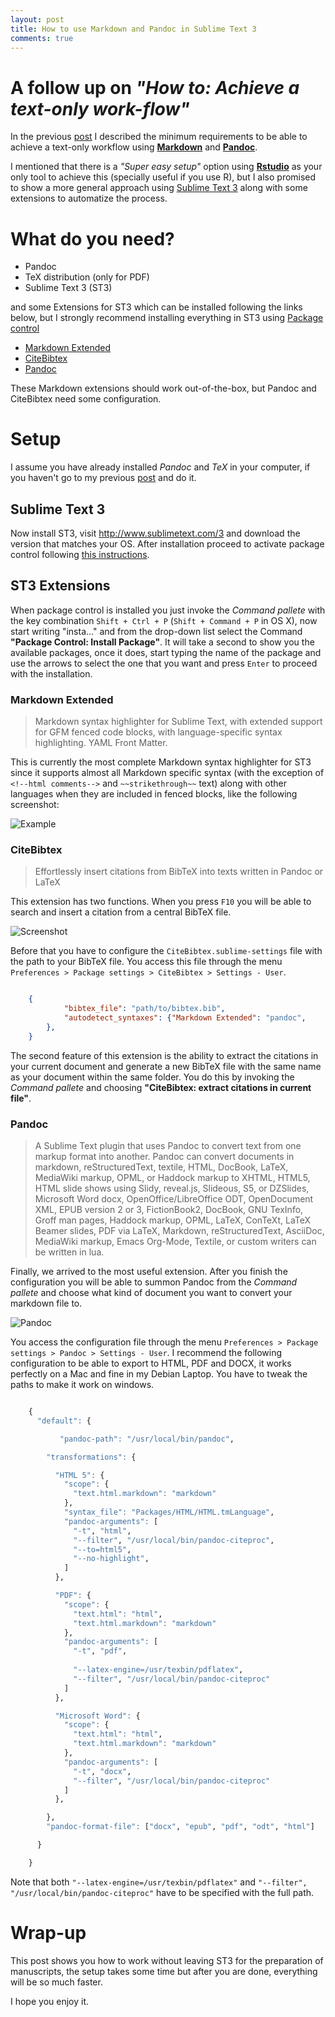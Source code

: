 ```yaml
---
layout: post
title: How to use Markdown and Pandoc in Sublime Text 3
comments: true
---
```


# A follow up on *"How to: Achieve a text-only work-flow"*

In the previous [post](http://donlelek.github.io/2015/03/09/text-only-workflow/) I described the minimum requirements to be able to achieve a text-only workflow using [**Markdown**](http://johnmacfarlane.net/pandoc/demo/example9/pandocs-markdown.html) and [**Pandoc**](http://johnmacfarlane.net/pandoc/). 

I mentioned that there is a *"Super easy setup"* option using [**Rstudio**](http://rmarkdown.rstudio.com/) as your only tool to achieve this (specially useful if you use R), but I also promised to show a more general approach using [Sublime Text 3](http://www.sublimetext.com/3) along with some extensions to automatize the process.

# What do you need?

- Pandoc
- TeX distribution (only for PDF)
- Sublime Text 3 (ST3)

and some Extensions for ST3 which can be installed following the links below, but I strongly recommend installing everything in ST3 using [Package control](https://packagecontrol.io/installation)

- [Markdown Extended](https://packagecontrol.io/packages/Markdown%20Extended)
- [CiteBibtex](https://packagecontrol.io/packages/CiteBibtex)
- [Pandoc](https://packagecontrol.io/packages/Pandoc)

These Markdown extensions should work out-of-the-box, but Pandoc and CiteBibtex need some configuration. 

# Setup

I assume you have already installed *Pandoc* and *TeX* in your computer, if you haven't go to my previous [post](http://donlelek.github.io/2015/03/09/text-only-workflow/) and do it.

## Sublime Text 3

Now install ST3, visit http://www.sublimetext.com/3 and download the version that matches your OS. After installation proceed to activate package control following [this instructions](https://packagecontrol.io/installation).

## ST3 Extensions

When package control is installed you just invoke the *Command pallete* with the key combination `Shift + Ctrl + P` (`Shift + Command + P` in OS X), now start writing "insta..." and from the drop-down list select the Command **"Package Control: Install Package"**. It will take a second to show you the available packages, once it does, start typing the name of the package and use the arrows to select the one that you want and press `Enter` to proceed with the installation.

### Markdown Extended

> Markdown syntax highlighter for Sublime Text, with extended support for GFM fenced code blocks, with language-specific syntax highlighting. YAML Front Matter.

This is currently the most complete Markdown syntax highlighter for ST3 since it supports almost all Markdown specific syntax (with the exception of `<!--html comments-->` and `~~strikethrough~~` text) along with other languages when they are included in fenced blocks, like the following screenshot:

![Example](https://dl.dropboxusercontent.com/u/128600/posts/Screenshot%202015-03-24%2015.55.33.png) 

### CiteBibtex

> Effortlessly insert citations from BibTeX into texts written in Pandoc or LaTeX

This extension has two functions. When you press `F10` you will be able to search and insert a citation from a central BibTeX file.

![Screenshot](https://dl.dropboxusercontent.com/u/128600/posts/Screenshot%202015-03-25%2009.32.37.png)

Before that you have to configure the  `CiteBibtex.sublime-settings` file with the path to your BibTeX file. You access this file through the menu `Preferences > Package settings > CiteBibtex > Settings - User`.

``` json

	{
	    	"bibtex_file": "path/to/bibtex.bib",
	    	"autodetect_syntaxes": {"Markdown Extended": "pandoc",
		},
	}
```	

The second feature of this extension is the ability to extract the citations in your current document and generate a new BibTeX file with the same name as your document within the same folder. You do this by invoking the *Command pallete* and choosing **"CiteBibtex: extract citations in current file"**.

### Pandoc

> A Sublime Text plugin that uses Pandoc to convert text from one markup format into another. Pandoc can convert documents in markdown, reStructuredText, textile, HTML, DocBook, LaTeX, MediaWiki markup, OPML, or Haddock markup to XHTML, HTML5, HTML slide shows using Slidy, reveal.js, Slideous, S5, or DZSlides, Microsoft Word docx, OpenOffice/LibreOffice ODT, OpenDocument XML, EPUB version 2 or 3, FictionBook2, DocBook, GNU TexInfo, Groff man pages, Haddock markup, OPML, LaTeX, ConTeXt, LaTeX Beamer slides, PDF via LaTeX, Markdown, reStructuredText, AsciiDoc, MediaWiki markup, Emacs Org-Mode, Textile, or custom writers can be written in lua.

Finally, we arrived to the most useful extension. After you finish the configuration you will be able to summon Pandoc from the *Command pallete* and choose what kind of document you want to convert your markdown file to.

![Pandoc](https://dl.dropboxusercontent.com/u/128600/posts/Screenshot%202015-03-25%2009.50.19.png)

You access the configuration file through the menu `Preferences > Package settings > Pandoc > Settings - User`. I recommend the following configuration to be able to export to HTML, PDF and DOCX, it works perfectly on a Mac and fine in my Debian Laptop. You have to tweak the paths to make it work on windows.

``` r

	{
	  "default": {

	       "pandoc-path": "/usr/local/bin/pandoc",

	    "transformations": {

	      "HTML 5": {
	        "scope": {
	          "text.html.markdown": "markdown"
	        },
	        "syntax_file": "Packages/HTML/HTML.tmLanguage",
	        "pandoc-arguments": [
	          "-t", "html",
	          "--filter", "/usr/local/bin/pandoc-citeproc",
	          "--to=html5",
	          "--no-highlight", 
	        ]
	      },

	      "PDF": {
	        "scope": {
	          "text.html": "html",
	          "text.html.markdown": "markdown"
	        },
	        "pandoc-arguments": [
	          "-t", "pdf", 
	           
	          "--latex-engine=/usr/texbin/pdflatex",
	          "--filter", "/usr/local/bin/pandoc-citeproc"
	        ]
	      },

	      "Microsoft Word": {
	        "scope": {
	          "text.html": "html",
	          "text.html.markdown": "markdown"
	        },
	        "pandoc-arguments": [
	          "-t", "docx",  
	          "--filter", "/usr/local/bin/pandoc-citeproc"
	        ]
	      },

	    },
	    "pandoc-format-file": ["docx", "epub", "pdf", "odt", "html"]

	  }

	}

```	

Note that both   `"--latex-engine=/usr/texbin/pdflatex"` and `"--filter", "/usr/local/bin/pandoc-citeproc"` have to be specified with the full path.

# Wrap-up

This post shows you how to work without leaving ST3 for the preparation of manuscripts, the setup takes some time but after you are done, everything will be so much faster.

I hope you enjoy it.


